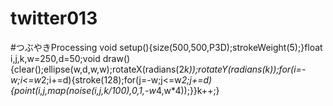 # twitter013
#つぶやきProcessing void setup(){size(500,500,P3D);strokeWeight(5);}float i,j,k,w=250,d=50;void draw(){clear();ellipse(w,d,w,w);rotateX(radians(2*k));rotateY(radians(k));for(i=-w;i&lt;=w*2;i+=d){stroke(128);for(j=-w;j&lt;=w*2;j+=d){point(i,j,map(noise(i,j,k/100),0,1,-w*4,w*4));}}k++;}
